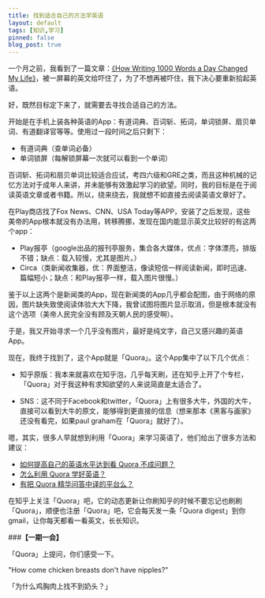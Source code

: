 ```yaml
---
title: 找到适合自己的方法学英语
layout: default
tags: [知识,学习]
pinned: false
blog_post: true
---
```


一个月之前，我看到了一篇文章：[《How Writing 1000 Words a Day Changed My Life》](https://medium.com/on-publishing/3895f4d045d2)，被一屏幕的英文给吓住了，为了不想再被吓住，我下决心要重新拾起英语。

好，既然目标定下来了，就需要去寻找合适自己的方法。

开始是在手机上装各种英语的App：有道词典、百词斩、拓词，单词锁屏、扇贝单词、有道翻译官等等。使用过一段时间之后只剩下：

- 有道词典（查单词必备）
- 单词锁屏（每解锁屏幕一次就可以看到一个单词）

百词斩、拓词和扇贝单词比较适合应试，考四六级和GRE之类，而且这种机械的记忆方法对于成年人来讲，并未能够有效激起学习的欲望。同时，我的目标是在于阅读英语文章或者书籍。所以，绕来绕去，我就想不如直接去阅读英语文章好了。

在Play商店找了Fox News、CNN、USA Today等APP，安装了之后发现，这些美帝的App根本就没有办法用，转移腾挪，发现在国内能显示英文比较好的有这两个app：

- Play报亭（google出品的报刊亭服务，集合各大媒体，优点：字体漂亮，排版不错；缺点：载入较慢，尤其是图片。）
- Circa（类新闻收集器，优：界面整洁，像读短信一样阅读新闻，即时迅速、篇幅短小；缺点：和Play报亭一样，载入图片很慢。）

鉴于以上这两个是新闻类的App，现在新闻类的App几乎都会配图，由于网络的原因，图片缺失致使阅读体验大大下降，我曾试图将图片显示取消，但是根本就没有这个选项（美帝人民完全没有顾及天朝人民的感受啊）。

于是，我又开始寻求一个几乎没有图片，最好是纯文字，自己又感兴趣的英语App。

现在，我终于找到了，这个App就是「Quora」。这个App集中了以下几个优点：

- 知乎原版：我本来就喜欢在知乎泡，几乎每天刷，还在知乎上开了个专栏，「Quora」对于我这种有求知欲望的人来说简直是太适合了。

- SNS：这不同于Facebook和twitter，「Quora」上有很多大牛，外国的大牛，直接可以看到大牛的原文，能够得到更直接的信息（想来那本《黑客与画家》还没有看完，如果paul graham在「Quora」就好了）。

嗯，其实，很多人早就想到利用「Quora」来学习英语了，他们给出了很多方法和建议：

- [如何提高自己的英语水平达到看 Quora 不成问题？](http://www.zhihu.com/question/22447974)
- [怎么利用 Quora 学好英语？](http://www.zhihu.com/question/20499502)
- [有把 Quora 精华问答中译的平台么？](http://www.zhihu.com/question/21164278/answer/23156324?utm_source=weibo&utm_medium=weibo_share&utm_content=share_answer&utm_campaign=share_button)

在知乎上关注「Quora」吧，它的动态更新让你刷知乎的时候不要忘记也刷刷「Quora」，顺便也注册「Quora」吧，它会每天发一条「Quora digest」到你gmail，让你每天都看一看英文，长长知识。


###**【一期一会】**

「Quora」上提问，你们感受一下。

"How come chicken breasts don't have nipples?"

「为什么鸡胸肉上找不到奶头？」





